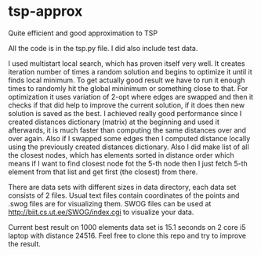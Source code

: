 # tsp-approx
Quite efficient and good approximation to TSP

All the code is in the tsp.py file. I did also include test data.

I used multistart local search, which has proven itself very well. It creates iteration number of times a random
solution and begins to optimize it until it finds local minimum. To get actually good result we have to run it enough
times to randomly hit the global mininimum or something close to that. For optimization it uses variation
of 2-opt where edges are swapped and then it checks if that did help to improve the current solution, if it does then
new solution is saved as the best. I achieved really good performance since I created distances dictionary (matrix) at
the beginning and used it afterwards, it is much faster than computing the same distances over and over again. Also if
I swapped some edges then I computed distance locally using the previously created distances dictionary. Also I did
make list of all the closest nodes, which has elements sorted in distance order which means if I want to find closest
node fot the 5-th node then I just fetch 5-th element from that list and get first (the closest) from there.

There are data sets with different sizes in data directory, each data set consists of 2 files. Usual text files contain
coordinates of the points and .swog files are for visualizing them. SWOG files can be used at
http://biit.cs.ut.ee/SWOG/index.cgi to visualize your data.

Current best result on 1000 elements data set is 15.1 seconds on 2 core i5 laptop with distance 24516. Feel free to
clone this repo and try to improve the result.